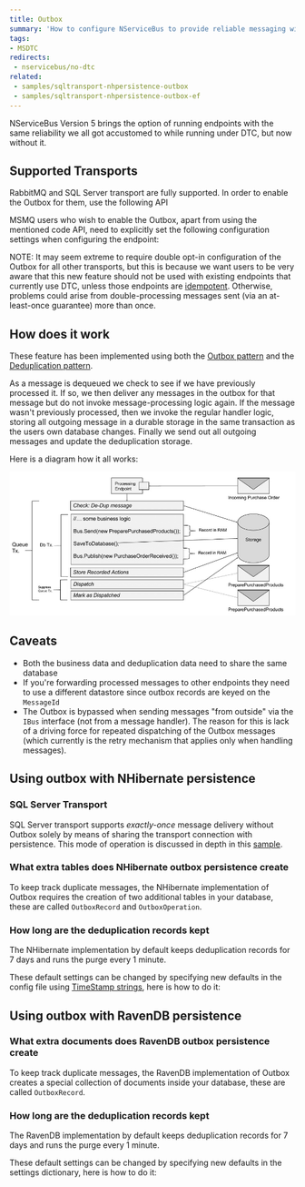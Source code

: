```yaml
---
title: Outbox
summary: 'How to configure NServiceBus to provide reliable messaging without using MSDTC or when MSDTC is not available'
tags:
- MSDTC
redirects:
 - nservicebus/no-dtc
related:
 - samples/sqltransport-nhpersistence-outbox
 - samples/sqltransport-nhpersistence-outbox-ef
---
```


NServiceBus Version 5 brings the option of running endpoints with the same reliability we all got accustomed to while running under DTC, but now without it. 


## Supported Transports

RabbitMQ and SQL Server transport are fully supported. In order to enable the Outbox for them, use the following API

<!-- import OutboxEnablineInCode --> 

MSMQ users who wish to enable the Outbox, apart from using the mentioned code API, need to explicitly set the following configuration settings when configuring the endpoint:

<!-- import OutboxEnablingInAppConfig --> 

NOTE: It may seem extreme to require double opt-in configuration of the Outbox for all other transports, but this is because we want users to be very aware that this new feature should not be used with existing endpoints that currently use DTC, unless those endpoints are [idempotent](https://en.wikipedia.org/wiki/Idempotence). Otherwise, problems could arise from double-processing messages sent (via an at-least-once guarantee) more than once.


## How does it work

These feature has been implemented using both the [Outbox pattern](http://gistlabs.com/2014/05/the-outbox/) and the [Deduplication pattern](https://en.wikipedia.org/wiki/Data_deduplication#In-line_deduplication).

As a message is dequeued we check to see if we have previously processed it. If so, we then deliver any messages in the outbox for that message but do not invoke message-processing logic again. If the message wasn't previously processed, then we invoke the regular handler logic, storing all outgoing message in a durable storage in the same transaction as the users own database changes. Finally we send out all outgoing messages and update the deduplication storage.

Here is a diagram how it all works:

![No DTC Diagram](outbox.png)


## Caveats

- Both the business data and deduplication data need to share the same database
- If you're forwarding processed messages to other endpoints they need to use a different datastore since outbox records are keyed on the `MessageId`
- The Outbox is bypassed when sending messages "from outside" via the `IBus` interface (not from a message handler). The reason for this is lack of a driving force for repeated dispatching of the Outbox messages (which currently is the retry mechanism that applies only when handling messages).

## Using outbox with NHibernate persistence


### SQL Server Transport

SQL Server transport supports *exactly-once* message delivery without Outbox solely by means of sharing the transport connection with persistence. This mode of operation is discussed in depth in this [sample](/samples/sqltransport-nhpersistence).


### What extra tables does NHibernate outbox persistence create 

To keep track duplicate messages, the NHibernate implementation of Outbox requires the creation of two additional tables in your database, these are called `OutboxRecord` and `OutboxOperation`.


### How long are the deduplication records kept

The NHibernate implementation by default keeps deduplication records for 7 days and runs the purge every 1 minute.

These default settings can be changed by specifying new defaults in the config file using [TimeStamp strings](https://msdn.microsoft.com/en-us/library/ee372286.aspx), here is how to do it:

<!-- import OutboxNHibernateTimeToKeep -->


## Using outbox with RavenDB persistence


### What extra documents does RavenDB outbox persistence create 

To keep track duplicate messages, the RavenDB implementation of Outbox creates a special collection of documents inside your database, these are called `OutboxRecord`.


### How long are the deduplication records kept

The RavenDB implementation by default keeps deduplication records for 7 days and runs the purge every 1 minute.

These default settings can be changed by specifying new defaults in the settings dictionary, here is how to do it:

<!-- import OutboxRavendBTimeToKeep -->
